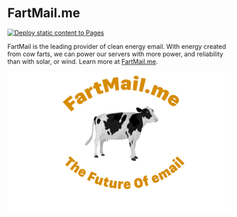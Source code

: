 # FartMail.me

[![Deploy static content to Pages](https://github.com/nathnp/fartmail.github.io/actions/workflows/static.yml/badge.svg)](https://github.com/nathnp/fartmail.github.io/actions/workflows/static.yml)

FartMail is the leading provider of clean energy email. With energy created from cow farts, we can power our servers with more power, and reliability than with solar, or wind. Learn more at [FartMail.me](https://fartmail.me).

![](/assets/logo.webp)